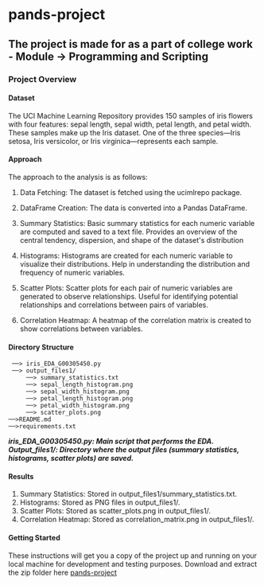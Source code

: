 # pands-project
## The project is made for as a part of college work - Module -> Programming and Scripting  

### Project Overview
#### Dataset
The UCI Machine Learning Repository provides 150 samples of iris flowers with four features: sepal length, sepal width, petal length, and petal width. These samples make up the Iris dataset. One of the three species—Iris setosa, Iris versicolor, or Iris virginica—represents each sample.


#### Approach
The approach to the analysis is as follows:
1.	Data Fetching: The dataset is fetched using the ucimlrepo package.
2.	DataFrame Creation: The data is converted into a Pandas DataFrame.
3.	Summary Statistics: Basic summary statistics for each numeric variable are computed and saved to a text file. Provides an overview of the central tendency, dispersion, and shape of the dataset's distribution

4.	Histograms: Histograms are created for each numeric variable to visualize their distributions. Help in understanding the distribution and frequency of numeric variables.
5.	Scatter Plots: Scatter plots for each pair of numeric variables are generated to observe relationships. Useful for identifying potential relationships and correlations between pairs of variables.
6.	Correlation Heatmap: A heatmap of the correlation matrix is created to show correlations between variables.



#### Directory Structure

```
 ──> iris_EDA_G00305450.py
 ──> output_files1/
     ──> summary_statistics.txt
     ──> sepal_length_histogram.png
     ──> sepal_width_histogram.png
     ──> petal_length_histogram.png
     ──> petal_width_histogram.png
     ──> scatter_plots.png
──>README.md
──>requirements.txt
```

***iris_EDA_G00305450.py: Main script that performs the EDA.
 Output_files1/: Directory where the output files (summary statistics, histograms, scatter plots) are saved.***

 #### Results
1. Summary Statistics: Stored in output_files1/summary_statistics.txt.
2. Histograms: Stored as PNG files in output_files1/.
3. Scatter Plots: Stored as scatter_plots.png in output_files1/.
4. Correlation Heatmap: Stored as correlation_matrix.png in output_files1/.


#### Getting Started

These instructions will get you a copy of the project up and running on your local machine for development and testing purposes. 
Download and extract the zip folder here [pands-project](https://github.com/sarabDevOps/RacketProject/archive/master.zip)







